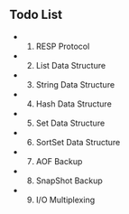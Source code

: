 ## Todo List

+ 1. RESP Protocol
+ 2. List Data Structure
+ 3. String Data Structure
+ 4. Hash Data Structure
+ 5. Set Data Structure
+ 6. SortSet Data Structure
+ 7. AOF Backup
+ 8. SnapShot Backup
+ 9. I/O Multiplexing